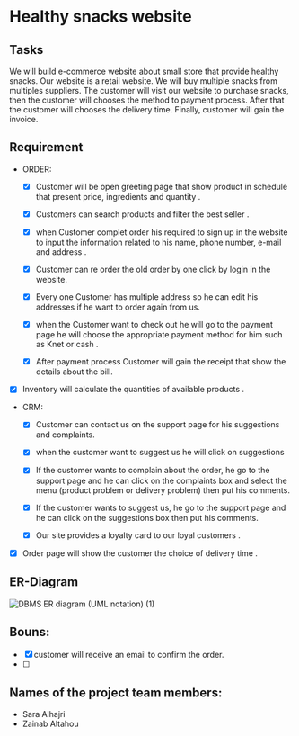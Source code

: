 # Healthy snacks website 

## Tasks

We will build e-commerce website about small store that provide healthy snacks.  Our website is a retail website. We will buy multiple snacks from multiples suppliers.  The customer will visit our website to purchase snacks, then the customer will chooses the method to payment process. After that the customer will chooses the delivery time. Finally, customer will gain the invoice.


## Requirement
- ORDER: 


  - [x] Customer will be open greeting page that show product in schedule that present price, ingredients and quantity .

  - [x] Customers can search products and filter the best seller  .  

  - [x] when Customer complet order his required to sign up in the website to input the information related to his name, phone number, e-mail and address .

  - [x] Customer can re order the old order by one click by login in the website.

  - [x] Every one Customer has multiple address so he can edit his addresses if he want to order again from us.

  - [x] when the Customer want to check out he will go to the payment page he will choose the appropriate payment method for him such as Knet or cash . 

  - [x] After payment process Customer will gain the receipt that show the details about the bill.



 - [x] Inventory will calculate the quantities of available products . 

- CRM:

  - [x] Customer can contact us on the support page for his suggestions and complaints. 
  - [x] when the customer want to suggest us he will click on suggestions
  - [x] If the customer wants to complain about the order, he go to the support page and he can click on the complaints box and select the menu (product problem or delivery problem) then put his comments.
  - [x]  If the customer wants to suggest us, he go to the support page and he can click on the suggestions box then put his comments.

  - [x] Our site provides a loyalty card to our loyal customers .

- [x] Order page will show the customer the choice of delivery time . 

## ER-Diagram



![DBMS ER diagram (UML notation) (1)](https://user-images.githubusercontent.com/93180512/147454969-6b52bd2f-76fb-4a75-ad43-147ddd39efc4.png)

## Bouns:
- [x] customer will receive an email to confirm the order.
- [ ] 

## Names of the project team members:
- Sara Alhajri
- Zainab Altahou

